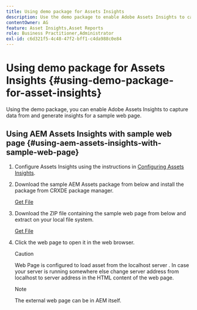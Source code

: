```yaml
---
title: Using demo package for Assets Insights
description: Use the demo package to enable Adobe Assets Insights to capture data from and generate insights for a web page.
contentOwner: AG
feature: Asset Insights,Asset Reports
role: Business Practitioner,Administrator
exl-id: c6d321f5-4c48-47f2-bff1-c4da988c0e84
---
```

# Using demo package for Assets Insights {#using-demo-package-for-asset-insights}

Using the demo package, you can enable Adobe Assets Insights to capture data from and generate insights for a sample web page.

## Using AEM Assets Insights with sample web page  {#using-aem-assets-insights-with-sample-web-page}

1. Configure Assets Insights using the instructions in [Configuring Assets Insights](touch-ui-configuring-asset-insights.md).
1. Download the sample AEM Assets package from below and install the package from CRXDE package manager.

   [Get File](assets/insightsdemo.zip)

1. Download the ZIP file containing the sample web page from below and extract on your local file system.

   [Get File](assets/demosite.zip)

1. Click the web page to open it in the web browser.

   >[!CAUTION]
   >
   >Web Page is configured to load asset from the localhost server . In case your server is running somewhere else change server address from localhost to server address in the HTML content of the web page.

   >[!NOTE]
   >
   >The external web page can be in AEM itself.
